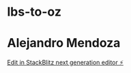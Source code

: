 # lbs-to-oz
# Alejandro Mendoza
[Edit in StackBlitz next generation editor ⚡️](https://stackblitz.com/~/github.com/locbaoodo/lbs-to-oz)